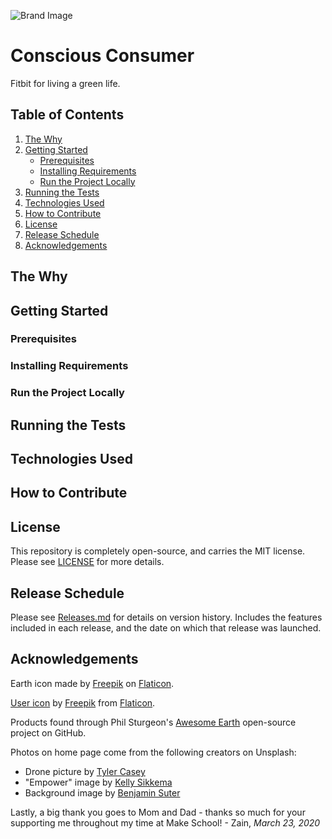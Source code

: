 ![Brand Image](https://i.postimg.cc/kgPFx4cP/Screen-Shot-2020-03-23-at-12-43-12-PM.png)

# Conscious Consumer
Fitbit for living a green life.

## Table of Contents
1. [The Why](#the-why)
2. [Getting Started](#getting-started)
    - [Prerequisites](#prerequisites)
    - [Installing Requirements](#installing-requirements)
    - [Run the Project Locally](#run-the-project-locally)
3. [Running the Tests](#running-the-tests)
4. [Technologies Used](#technologies-used)
5. [How to Contribute](#how-to-contribute)
6. [License](#license)
7. [Release Schedule](#release-schedule)
8. [Acknowledgements](#acknowledgements)

## The Why

## Getting Started

### Prerequisites
### Installing Requirements
### Run the Project Locally

## Running the Tests

## Technologies Used

## How to Contribute

## License
This repository is completely open-source, and carries the MIT license. Please see [LICENSE](LICENSE) for more details.

## Release Schedule
Please see [Releases.md](Releases.md) for details on version history. Includes the features included in each release, and the date on which that release was launched.

## Acknowledgements
Earth icon made by [Freepik](https://www.flaticon.com/authors/freepik) on [Flaticon](https://flaticon.com/).

[User icon](https://www.flaticon.com/free-icon/male-user-shadow_16480) by [Freepik](https://www.flaticon.com/authors/freepik) from [Flaticon](https://www.flaticon.com/).

Products found through Phil Sturgeon's [Awesome Earth](https://github.com/philsturgeon/awesome-earth#footprint-calculators) open-source project on GitHub.

Photos on home page come from the following creators on Unsplash:
- Drone picture by [Tyler Casey](https://unsplash.com/@tylercaseyprod)
- "Empower" image by [Kelly Sikkema](https://unsplash.com/@kellysikkema)
- Background image by [Benjamin Suter](https://unsplash.com/@benjaminjsuter)

Lastly, a big thank you goes to Mom and Dad - thanks so much for your supporting me throughout my time at Make School! - Zain, *March 23, 2020*
